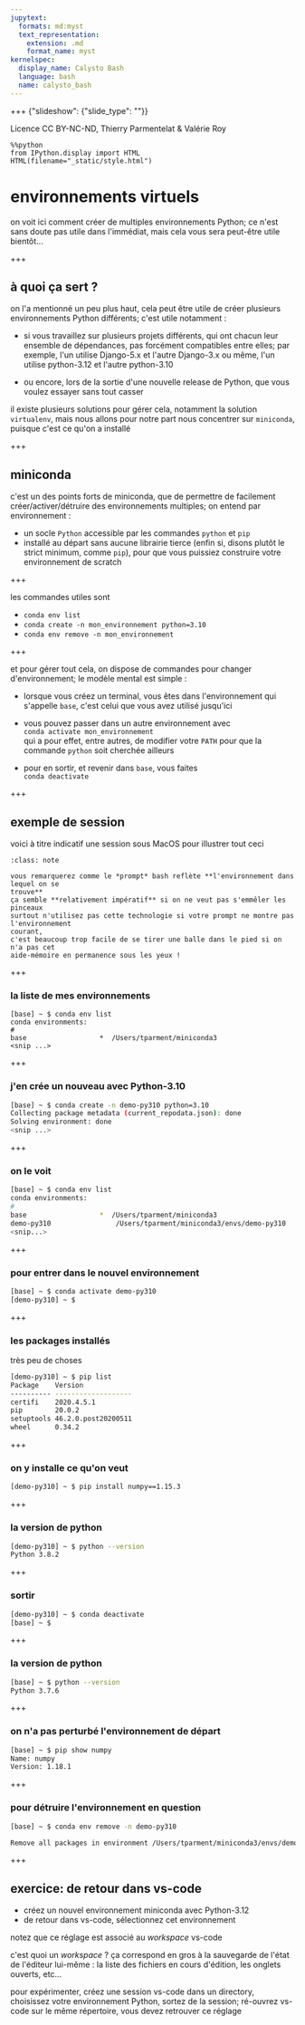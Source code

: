 ```yaml
---
jupytext:
  formats: md:myst
  text_representation:
    extension: .md
    format_name: myst
kernelspec:
  display_name: Calysto Bash
  language: bash
  name: calysto_bash
---
```


+++ {"slideshow": {"slide_type": ""}}

Licence CC BY-NC-ND, Thierry Parmentelat & Valérie Roy

```{code-cell}
%%python
from IPython.display import HTML
HTML(filename="_static/style.html")
```

# environnements virtuels

on voit ici comment créer de multiples environnements Python; ce n'est sans doute pas utile dans l'immédiat, mais cela vous sera peut-être utile bientôt...

+++

## à quoi ça sert ?

on l'a mentionné un peu plus haut, cela peut être utile de créer plusieurs environnements Python différents; c'est utile notamment :

* si vous travaillez sur plusieurs projets différents, qui ont chacun leur ensemble de
  dépendances, pas forcément compatibles entre elles;
  par exemple, l'un utilise Django-5.x et l'autre Django-3.x
  ou même, l'un utilise python-3.12 et l'autre python-3.10

* ou encore, lors de la sortie d'une nouvelle release de Python, que vous voulez essayer sans tout casser

il existe plusieurs solutions pour gérer cela, notamment la solution `virtualenv`, mais
nous allons pour notre part nous concentrer sur `miniconda`, puisque c'est ce qu'on a
installé

+++

## miniconda

c'est un des points forts de miniconda, que de permettre de facilement
créer/activer/détruire des environnements multiples; on entend par environnement :

* un socle `Python` accessible par les commandes `python` et `pip`
* installé au départ sans aucune librairie tierce (enfin si, disons plutôt le strict
  minimum, comme `pip`), pour que vous puissiez construire votre environnement de scratch

+++

les commandes utiles sont

* `conda env list`
* `conda create -n mon_environnement python=3.10`
* `conda env remove -n mon_environnement`

+++

et pour gérer tout cela, on dispose de commandes pour changer d'environnement; le modèle
mental est simple :

* lorsque vous créez un terminal, vous êtes dans l'environnement qui s'appelle `base`,
  c'est celui que vous avez utilisé jusqu'ici

* vous pouvez passer dans un autre environnement avec  
  `conda activate mon_environnement`  
  qui a pour effet, entre autres, de modifier votre `PATH` pour que la commande `python`
  soit cherchée ailleurs

* pour en sortir, et revenir dans `base`, vous faites  
  `conda deactivate`

+++

## exemple de session

voici à titre indicatif une session sous MacOS pour illustrer tout ceci

````{admonition} le prompt
:class: note

vous remarquerez comme le *prompt* bash reflète **l'environnement dans lequel on se
trouve**  
ça semble **relativement impératif** si on ne veut pas s'emmêler les pinceaux  
surtout n'utilisez pas cette technologie si votre prompt ne montre pas l'environnement
courant,  
c'est beaucoup trop facile de se tirer une balle dans le pied si on n'a pas cet
aide-mémoire en permanence sous les yeux !
````

+++

### la liste de mes environnements

```
[base] ~ $ conda env list
conda environments:
#
base                  *  /Users/tparment/miniconda3
<snip ...>
```

+++

### j'en crée un nouveau avec Python-3.10

```bash
[base] ~ $ conda create -n demo-py310 python=3.10
Collecting package metadata (current_repodata.json): done
Solving environment: done
<snip ...>
```

+++

### on le voit

```bash
[base] ~ $ conda env list
conda environments:
#
base                  *  /Users/tparment/miniconda3
demo-py310                /Users/tparment/miniconda3/envs/demo-py310
<snip...>
```

+++

### pour entrer dans le nouvel environnement

```bash
[base] ~ $ conda activate demo-py310
[demo-py310] ~ $
```

+++

### les packages installés

très peu de choses

```bash
[demo-py310] ~ $ pip list
Package    Version
---------- -------------------
certifi    2020.4.5.1
pip        20.0.2
setuptools 46.2.0.post20200511
wheel      0.34.2
```

+++

### on y installe ce qu'on veut

```bash
[demo-py310] ~ $ pip install numpy==1.15.3
```

+++

### la version de python

```bash
[demo-py310] ~ $ python --version
Python 3.8.2
```

+++

### sortir 

```bash
[demo-py310] ~ $ conda deactivate
[base] ~ $
```

+++

### la version de python

```bash
[base] ~ $ python --version
Python 3.7.6
```

+++

### on n'a pas perturbé l'environnement de départ

```bash
[base] ~ $ pip show numpy
Name: numpy
Version: 1.18.1
```

+++

### pour détruire l'environnement en question

```bash
[base] ~ $ conda env remove -n demo-py310

Remove all packages in environment /Users/tparment/miniconda3/envs/demo-py310:
```

+++

## exercice: de retour dans vs-code

* créez un nouvel environnement miniconda avec Python-3.12
* de retour dans vs-code, sélectionnez cet environnement

notez que ce réglage est associé au *workspace* vs-code

c'est quoi un *workspace* ? ça correspond en gros à la sauvegarde de l'état de l'éditeur
lui-même : la liste des fichiers en cours d'édition, les onglets ouverts, etc…  

pour expérimenter, créez une session vs-code dans un directory, choisissez votre
environnement Python, sortez de la session; ré-ouvrez vs-code sur le même répertoire, vous
devez retrouver ce réglage
